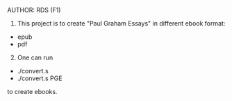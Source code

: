 AUTHOR: RDS (F1)

1. This project is to create "Paul Graham Essays" in different ebook format:
- epub
- pdf

2. One can run 
- ./convert.s
- ./convert.s PGE

to create ebooks.



